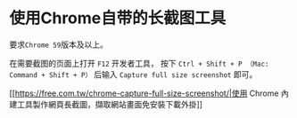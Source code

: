 # 使用Chrome自带的长截图工具

要求`Chrome 59`版本及以上。

在需要截图的页面上打开 `F12` 开发者工具， 按下 `Ctrl + Shift + P （Mac: Command + Shift + P）` 后输入 `Capture full size screenshot` 即可。

[[https://free.com.tw/chrome-capture-full-size-screenshot/|使用 Chrome 內建工具製作網頁長截圖，擷取網站畫面免安裝下載外掛]]
